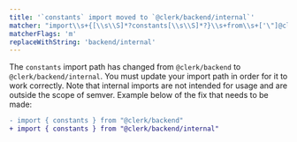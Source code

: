 ```yaml
---
title: '`constants` import moved to `@clerk/backend/internal`'
matcher: "import\\s+{[\\s\\S]*?constants[\\s\\S]*?}\\s+from\\s+['\"]@clerk\\/(backend)['\"]"
matcherFlags: 'm'
replaceWithString: 'backend/internal'
---
```


The `constants` import path has changed from `@clerk/backend` to `@clerk/backend/internal`. You must update your import path in order for it to work correctly. Note that internal imports are not intended for usage and are outside the scope of semver. Example below of the fix that needs to be made:

```diff
- import { constants } from "@clerk/backend"
+ import { constants } from "@clerk/backend/internal"
```
